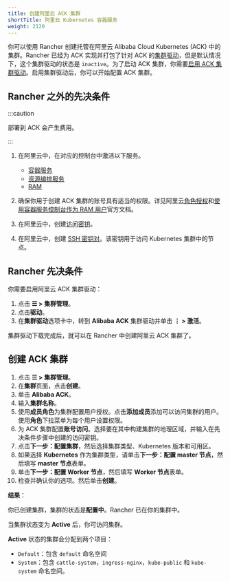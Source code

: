 ```yaml
---
title: 创建阿里云 ACK 集群
shortTitle: 阿里云 Kubernetes 容器服务
weight: 2120
---
```


你可以使用 Rancher 创建托管在阿里云 Alibaba Cloud Kubernetes (ACK) 中的集群。Rancher 已经为 ACK 实现并打包了针对 ACK 的[集群驱动](../../../advanced-user-guides/authentication-permissions-and-global-configuration/about-provisioning-drivers/manage-cluster-drivers.md)，但是默认情况下，这个集群驱动的状态是 `inactive`。为了启动 ACK 集群，你需要[启用 ACK 集群驱动](../../../advanced-user-guides/authentication-permissions-and-global-configuration/about-provisioning-drivers/manage-cluster-drivers.md#激活/停用集群驱动)。启用集群驱动后，你可以开始配置 ACK 集群。

## Rancher 之外的先决条件

:::caution

部署到 ACK 会产生费用。

:::

1. 在阿里云中，在对应的控制台中激活以下服务。

   - [容器服务](https://cs.console.aliyun.com)
   - [资源编排服务](https://ros.console.aliyun.com)
   - [RAM](https://ram.console.aliyun.com)

2. 确保你用于创建 ACK 集群的账号具有适当的权限。详见阿里云[角色授权](https://www.alibabacloud.com/help/doc-detail/86483.htm)和[使用容器服务控制台作为 RAM 用户](https://www.alibabacloud.com/help/doc-detail/86484.htm)官方文档。

3. 在阿里云中，创建[访问密钥](https://www.alibabacloud.com/help/doc-detail/53045.html)。

4. 在阿里云中，创建 [SSH 密钥对](https://www.alibabacloud.com/help/doc-detail/51793.html)。该密钥用于访问 Kubernetes 集群中的节点。

## Rancher 先决条件

你需要启用阿里云 ACK 集群驱动：

1. 点击 **☰ > 集群管理**。
1. 点击**驱动**。
1. 在**集群驱动**选项卡中，转到 **Alibaba ACK** 集群驱动并单击 **⋮ > 激活**。

集群驱动下载完成后，就可以在 Rancher 中创建阿里云 ACK 集群了。

## 创建 ACK 集群

1. 点击 **☰ > 集群管理**。
1. 在**集群**页面，点击**创建**。
1. 单击 **Alibaba ACK**。
1. 输入**集群名称**。
1. 使用**成员角色**为集群配置用户授权。点击**添加成员**添加可以访问集群的用户。使用**角色**下拉菜单为每个用户设置权限。
1. 为 ACK 集群配置**账号访问**。选择要在其中构建集群的地理区域，并输入在先决条件步骤中创建的访问密钥。
1. 点击**下一步：配置集群**，然后选择集群类型、Kubernetes 版本和可用区。
1. 如果选择 **Kubernetes** 作为集群类型，请单击**下一步：配置 master 节点**，然后填写 **master 节点**表单。
1. 单击**下一步：配置 Worker 节点**，然后填写 **Worker 节点**表单。
1. 检查并确认你的选项。然后单击**创建**。

**结果**：

你已创建集群，集群的状态是**配置中**。Rancher 已在你的集群中。

当集群状态变为 **Active** 后，你可访问集群。

**Active** 状态的集群会分配到两个项目：

- `Default`：包含 `default` 命名空间
- `System`：包含 `cattle-system`，`ingress-nginx`，`kube-public` 和 `kube-system` 命名空间。
